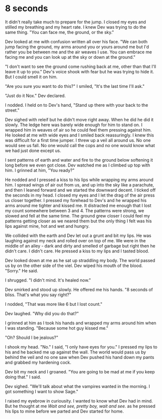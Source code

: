 # 8 seconds

It didn't really take much to prepare for the jump.  I closed my eyes and stilled my breathing and my heart rate.  I knew Dev was trying to do the same thing.  "You can face me, the ground, or the sky."

Dev looked at me with confusion written all over his face.  "We can both jump facing the ground, my arms around you or yours around me but I'd rather you be between me and the air weaves I use.  You can embrace me facing me and you can look up at the sky or down at the ground."

"I don't want to see the ground come rushing back at me, other than that I'll leave it up to you."  Dev's voice shook with fear but he was trying to hide it.  But I could smell it on him.

"Are you sure you want to do this?"  I smiled, "It's the last time I'll ask."

"Just do it Nox."  Dev declared.

I nodded.  I held on to Dev's hand, "Stand up there with your back to the street."

Dev sighed with releif but he didn't move right away.  When he did he did it slowly.  The ledge here was barely wide enough for him to stand on.  I wrapped him in weaves of air so he could feel them pressing against him.  He looked at me with wide eyes and I smiled back reassuringly.  I knew this was difficult for a first time jumper.  I threw up a veil all around us.  No one would see us fall.  No one would call the cops and no one would know what we had just done except us.

I sent patterns of earth and water and fire to the ground below softening it long before we even got close.  Dev watched me as I climbed up top with him.  I grinned at him, "You ready?"

He nodded and I pressed a kiss to his lips while wrapping my arms around him.  I spread wings of air out from us, and up into the sky like a parachute, and then I leaned forward and we started the downward decent.  I ticked off the seconds in my head.  I closed my eyes and I let the drag of the air press us closer together.  I pressed my forehead to Dev's and he wrapped his arms around me tighter and kissed me.  It distracted me enough that I lost my count somewhere between 3 and 4.  The patterns were strong, we slowed and fell at the same time.  The ground grew closer I could feel my patterns getting closer as we neared them but the only thing I felt was his lips against mine, hot and wet and hungry.

We collided with the earth and Dev let out a grunt and bit my lips.  He was laughing against my neck and rolled over on top of me.  We were in the middle of an alley - dark and dirty and smelled of garbage but right then he didn't care.  I didn't care.  He pressed a kiss to my lips and I tasted blood.

Dev looked down at me as he sat up straddling my body.  The world passed us by on the other side of the viel.  Dev wiped his mouth of the blood.  "Sorry." He said.

I shrugged.  "I didn't mind.  It's healed now."

Dev smirked and stood up slowly.  He offered me his hands.  "8 seconds of bliss.  That's what you say right?"

I nodded, "That was more like 6 but I lost count."

Dev laughed.  "Why did you do that?"

I grinned at him as I took his hands and wrapped my arms around him when I was standing.  "Because some hot guy kissed me."

"Oh?  Should I be jealous?"

I shook my head.  "No." I said, "I only have eyes for you."  I pressed my lips to his and he backed me up against the wall.  The world would pass us by behind the veil and no one saw when Dev pushed his hand down my pants and grabbed my hardening cock.

Dev bit my neck and I groaned.  "You are going to be mad at me if you keep doing that."  I said.

Dev sighed.  "We'll talk about what the vampires wanted in the morning.  I got something I want to show Sage."

I raised my eyebrow in curiousity.  I wanted to know what Dev had in mind.  But he thought at me _Wait and see, pretty boy, wait and see._ as he pressed his lips to mine before we parted and Dev started for home.